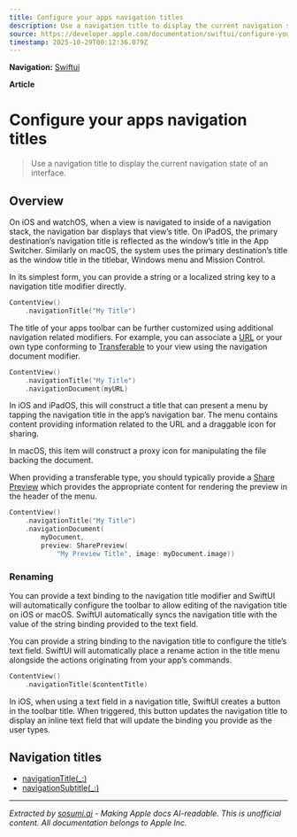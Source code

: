 ```yaml
---
title: Configure your apps navigation titles
description: Use a navigation title to display the current navigation state of an interface.
source: https://developer.apple.com/documentation/swiftui/configure-your-apps-navigation-titles
timestamp: 2025-10-29T00:12:36.079Z
---
```


**Navigation:** [Swiftui](/documentation/swiftui)

**Article**

# Configure your apps navigation titles

> Use a navigation title to display the current navigation state of an interface.

## Overview

On iOS and watchOS, when a view is navigated to inside of a navigation stack, the navigation bar displays that view’s title. On iPadOS, the primary destination’s navigation title is reflected as the window’s title in the App Switcher. Similarly on macOS, the system uses the primary destination’s title as the window title in the titlebar, Windows menu and Mission Control.

In its simplest form, you can provide a string or a localized string key to a navigation title modifier directly.

```swift
ContentView()
    .navigationTitle("My Title")
```

The title of your apps toolbar can be further customized using additional navigation related modifiers. For example, you can associate a [URL](/documentation/Foundation/URL) or your own type conforming to [Transferable](/documentation/CoreTransferable/Transferable) to your view using the navigation document modifier.

```swift
ContentView()
    .navigationTitle("My Title")
    .navigationDocument(myURL)
```

In iOS and iPadOS, this will construct a title that can present a menu by tapping the navigation title in the app’s navigation bar. The menu contains content providing information related to the URL and a draggable icon for sharing.

In macOS, this item will construct a proxy icon for manipulating the file backing the document.

When providing a transferable type, you should typically provide a [Share Preview](/documentation/swiftui/sharepreview) which provides the appropriate content for rendering the preview in the header of the menu.

```swift
ContentView()
    .navigationTitle("My Title")
    .navigationDocument(
        myDocument, 
        preview: SharePreview(
            "My Preview Title", image: myDocument.image))
```

### Renaming

You can provide a text binding to the navigation title modifier and SwiftUI will automatically configure the toolbar to allow editing of the navigation title on iOS or macOS. SwiftUI automatically syncs the navigation title with the value of the string binding provided to the text field.

You can provide a string binding to the navigation title to configure the title’s text field. SwiftUI will automatically place a rename action in the title menu alongside the actions originating from your app’s commands.

```swift
ContentView()
    .navigationTitle($contentTitle)
```

In iOS, when using a text field in a navigation title, SwiftUI creates a button in the toolbar title. When triggered, this button updates the navigation title to display an inline text field that will update the binding you provide as the user types.

## Navigation titles

- [navigationTitle(_:)](/documentation/swiftui/view/navigationtitle(_:))
- [navigationSubtitle(_:)](/documentation/swiftui/view/navigationsubtitle(_:))

---

*Extracted by [sosumi.ai](https://sosumi.ai) - Making Apple docs AI-readable.*
*This is unofficial content. All documentation belongs to Apple Inc.*
